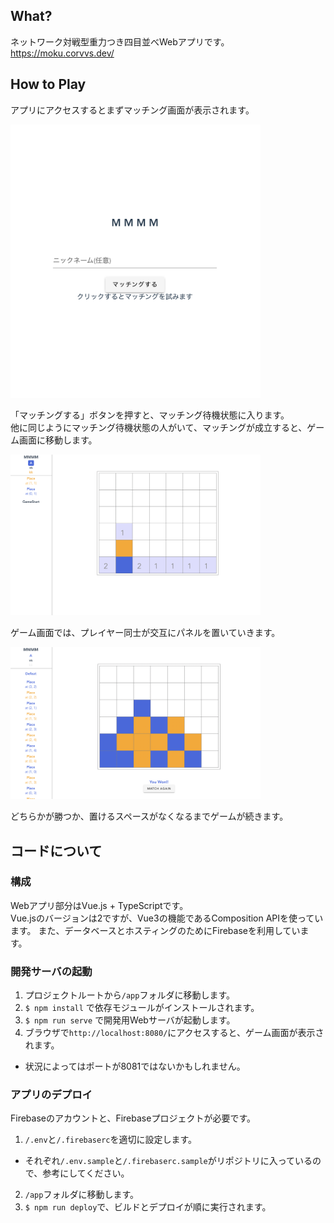 ## What?

ネットワーク対戦型重力つき四目並べWebアプリです。
https://moku.corvvs.dev/

## How to Play

アプリにアクセスするとまずマッチング画面が表示されます。

<img width=400 src="images/master.png">

「マッチングする」ボタンを押すと、マッチング待機状態に入ります。\
他に同じようにマッチング待機状態の人がいて、マッチングが成立すると、ゲーム画面に移動します。

<img width=400 src="images/game1.png">

ゲーム画面では、プレイヤー同士が交互にパネルを置いていきます。

<img width=400 src="images/game2.png">

どちらかが勝つか、置けるスペースがなくなるまでゲームが続きます。

## コードについて

### 構成

Webアプリ部分はVue.js + TypeScriptです。\
Vue.jsのバージョンは2ですが、Vue3の機能であるComposition APIを使っています。
また、データベースとホスティングのためにFirebaseを利用しています。

### 開発サーバの起動

1. プロジェクトルートから`/app`フォルダに移動します。
2. `$ npm install` で依存モジュールがインストールされます。
3. `$ npm run serve` で開発用Webサーバが起動します。
4. ブラウザで`http://localhost:8080/`にアクセスすると、ゲーム画面が表示されます。
  - 状況によってはポートが8081ではないかもしれません。

### アプリのデプロイ

Firebaseのアカウントと、Firebaseプロジェクトが必要です。

1. `/.env`と`/.firebaserc`を適切に設定します。
  - それぞれ`/.env.sample`と`/.firebaserc.sample`がリポジトリに入っているので、参考にしてください。
2. `/app`フォルダに移動します。
3. `$ npm run deploy`で、ビルドとデプロイが順に実行されます。


